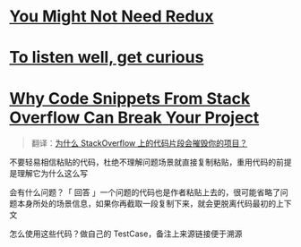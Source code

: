 # [You Might Not Need Redux](https://medium.com/@dan_abramov/you-might-not-need-redux-be46360cf367)

# [To listen well, get curious](https://www.benkuhn.net/listen/)

# [Why Code Snippets From Stack Overflow Can Break Your Project](https://medium.com/better-programming/why-code-snippets-from-stack-overflow-can-break-your-project-ced579a48ddb)

> 翻译：[为什么 StackOverflow 上的代码片段会摧毁你的项目？](https://mp.weixin.qq.com/s/Q9f5RZqqRB0E-6NmMMwNlw)

不要轻易相信粘贴的代码，杜绝不理解问题场景就直接复制粘贴，重用代码的前提是理解它为什么这么写

会有什么问题？「 回答 」一个问题的代码也是作者粘贴上去的，很可能省略了问题本身所处的场景信息，如果你再截取一段复制下来，就会更脱离代码最初的上下文

怎么使用这些代码？做自己的 TestCase，备注上来源链接便于溯源
